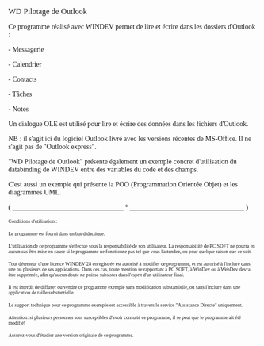   
<span style="font-family:Arial sans-serif;font-size:16px;">WD Pilotage de Outlook</span>

  
<span style="font-family:Arial sans-serif;font-size:14px;">Ce programme réalisé avec WINDEV permet de lire et écrire dans les dossiers d'Outlook :</span>

<span style="font-family:Arial sans-serif;font-size:14px;">- Messagerie</span>

<span style="font-family:Arial sans-serif;font-size:14px;">- Calendrier</span>

<span style="font-family:Arial sans-serif;font-size:14px;">- Contacts</span>

<span style="font-family:Arial sans-serif;font-size:14px;">- Tâches</span>

<span style="font-family:Arial sans-serif;font-size:14px;">- Notes</span>

  
<span style="font-family:Arial sans-serif;font-size:14px;">Un dialogue OLE est utilisé pour lire et écrire des données dans les fichiers d'Outlook. </span>

<span style="font-family:Arial sans-serif;font-size:14px;">NB : il s'agit ici du logiciel Outlook livré avec les versions récentes de MS-Office. Il ne s'agit pas de "Outlook express". </span>

  
<span style="font-family:Arial sans-serif;font-size:14px;">"WD Pilotage de Outlook" présente également un exemple concret d'utilisation du databinding de WINDEV entre des variables du code et des champs.</span>

  
<span style="font-family:Arial sans-serif;font-size:14px;">C'est aussi un exemple qui présente la POO (Programmation Orientée Objet) et les diagrammes UML. </span>

  
  
<span style="font-family:Arial sans-serif;font-size:14px;">( \_\_\_\_\_\_\_\_\_\_\_\_\_\_\_\_\_\_\_\_\_\_\_\_\_\_\_\_\_\_\_\_ ° \_\_\_\_\_\_\_\_\_\_\_\_\_\_\_\_\_\_\_\_\_\_\_\_\_\_\_\_\_\_\_\_\_ )</span>

  
<span style="font-family:Arial sans-serif;font-size:10px;">Conditions d'utilisation :</span>

<span style="font-family:Arial sans-serif;font-size:10px;">Le programme est fourni dans un but didactique.</span>

<span style="font-family:Arial sans-serif;font-size:10px;">L'utilisation de ce programme s'effectue sous la responsabilité de son utilisateur. La responsabilité de PC SOFT ne pourra en aucun cas être mise en cause si le programme ne fonctionne pas tel que vous l'attendez, ou pour quelque raison que ce soit. </span>

<span style="font-family:Arial sans-serif;font-size:10px;">Tout détenteur d'une licence WINDEV 28 enregistrée est autorisé à modifier ce programme, et est autorisé à l'inclure dans une ou plusieurs de ses applications. Dans ces cas, toute mention se rapportant à PC SOFT, à WinDev ou à WebDev devra être supprimée, afin qu'aucun doute ne puisse subsister dans l'esprit d'un utilisateur final.</span>

<span style="font-family:Arial sans-serif;font-size:10px;">Il est interdit de diffuser ou vendre ce programme exemple sans modification substantielle, ou sans l'inclure dans une application de taille substantielle.</span>

<span style="font-family:Arial sans-serif;font-size:10px;">Le support technique pour ce programme exemple est accessible à travers le service "Assistance Directe" uniquement.</span>

<span style="font-family:Arial sans-serif;font-size:10px;">Attention: si plusieurs personnes sont susceptibles d'avoir consulté ce programme, il se peut que le programme ait été modifié! </span>

<span style="font-family:Arial sans-serif;font-size:10px;">Assurez-vous d'étudier une version originale de ce programme.</span>

  
  